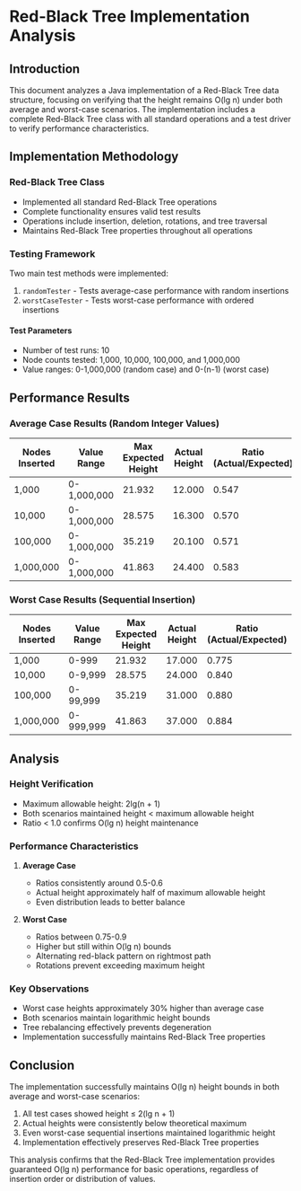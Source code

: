 # Red-Black Tree Implementation Analysis

## Introduction

This document analyzes a Java implementation of a Red-Black Tree data structure, focusing on verifying that the height remains O(lg n) under both average and worst-case scenarios. The implementation includes a complete Red-Black Tree class with all standard operations and a test driver to verify performance characteristics.

## Implementation Methodology

### Red-Black Tree Class

- Implemented all standard Red-Black Tree operations
- Complete functionality ensures valid test results
- Operations include insertion, deletion, rotations, and tree traversal
- Maintains Red-Black Tree properties throughout all operations

### Testing Framework

Two main test methods were implemented:

1. `randomTester` - Tests average-case performance with random insertions
2. `worstCaseTester` - Tests worst-case performance with ordered insertions

#### Test Parameters

- Number of test runs: 10
- Node counts tested: 1,000, 10,000, 100,000, and 1,000,000
- Value ranges: 0-1,000,000 (random case) and 0-(n-1) (worst case)

## Performance Results

### Average Case Results (Random Integer Values)

| Nodes Inserted | Value Range | Max Expected Height | Actual Height | Ratio (Actual/Expected) |
| -------------- | ----------- | ------------------- | ------------- | ----------------------- |
| 1,000          | 0-1,000,000 | 21.932              | 12.000        | 0.547                   |
| 10,000         | 0-1,000,000 | 28.575              | 16.300        | 0.570                   |
| 100,000        | 0-1,000,000 | 35.219              | 20.100        | 0.571                   |
| 1,000,000      | 0-1,000,000 | 41.863              | 24.400        | 0.583                   |

### Worst Case Results (Sequential Insertion)

| Nodes Inserted | Value Range | Max Expected Height | Actual Height | Ratio (Actual/Expected) |
| -------------- | ----------- | ------------------- | ------------- | ----------------------- |
| 1,000          | 0-999       | 21.932              | 17.000        | 0.775                   |
| 10,000         | 0-9,999     | 28.575              | 24.000        | 0.840                   |
| 100,000        | 0-99,999    | 35.219              | 31.000        | 0.880                   |
| 1,000,000      | 0-999,999   | 41.863              | 37.000        | 0.884                   |

## Analysis

### Height Verification

- Maximum allowable height: 2lg(n + 1)
- Both scenarios maintained height < maximum allowable height
- Ratio < 1.0 confirms O(lg n) height maintenance

### Performance Characteristics

1. **Average Case**

   - Ratios consistently around 0.5-0.6
   - Actual height approximately half of maximum allowable height
   - Even distribution leads to better balance

2. **Worst Case**
   - Ratios between 0.75-0.9
   - Higher but still within O(lg n) bounds
   - Alternating red-black pattern on rightmost path
   - Rotations prevent exceeding maximum height

### Key Observations

- Worst case heights approximately 30% higher than average case
- Both scenarios maintain logarithmic height bounds
- Tree rebalancing effectively prevents degeneration
- Implementation successfully maintains Red-Black Tree properties

## Conclusion

The implementation successfully maintains O(lg n) height bounds in both average and worst-case scenarios:

1. All test cases showed height ≤ 2(lg n + 1)
2. Actual heights were consistently below theoretical maximum
3. Even worst-case sequential insertions maintained logarithmic height
4. Implementation effectively preserves Red-Black Tree properties

This analysis confirms that the Red-Black Tree implementation provides guaranteed O(lg n) performance for basic operations, regardless of insertion order or distribution of values.
